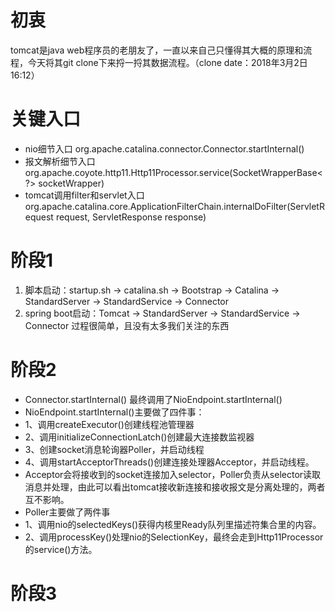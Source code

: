 # 初衷
tomcat是java web程序员的老朋友了，一直以来自己只懂得其大概的原理和流程，今天将其git clone下来捋一捋其数据流程。（clone date：2018年3月2日16:12）

# 关键入口
+ nio细节入口 org.apache.catalina.connector.Connector.startInternal()
+ 报文解析细节入口 org.apache.coyote.http11.Http11Processor.service(SocketWrapperBase<?> socketWrapper)
+ tomcat调用filter和servlet入口 org.apache.catalina.core.ApplicationFilterChain.internalDoFilter(ServletRequest request, ServletResponse response)

# 阶段1
1. 脚本启动：startup.sh -> catalina.sh -> Bootstrap -> Catalina -> StandardServer -> StandardService -> Connector
2. spring boot启动：Tomcat -> StandardServer -> StandardService -> Connector
过程很简单，且没有太多我们关注的东西
# 阶段2
+ Connector.startInternal() 最终调用了NioEndpoint.startInternal()
+ NioEndpoint.startInternal()主要做了四件事：
+ 1、调用createExecutor()创建线程池管理器
+ 2、调用initializeConnectionLatch()创建最大连接数监视器
+ 3、创建socket消息轮询器Poller，并启动线程
+ 4、调用startAcceptorThreads()创建连接处理器Acceptor，并启动线程。
+ Acceptor会将接收到的socket连接加入selector，Poller负责从selector读取消息并处理，由此可以看出tomcat接收新连接和接收报文是分离处理的，两者互不影响。
+ Poller主要做了两件事
+ 1、调用nio的selectedKeys()获得内核里Ready队列里描述符集合里的内容。
+ 2、调用processKey()处理nio的SelectionKey，最终会走到Http11Processor的service()方法。
# 阶段3